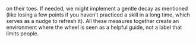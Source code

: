 on their toes. If needed, we might implement a gentle decay as mentioned (like losing a few points if you haven’t practiced a skill in a long time, which serves as a nudge to refresh it). All these measures together create an environment where the wheel is seen as a helpful guide, not a label that limits people.